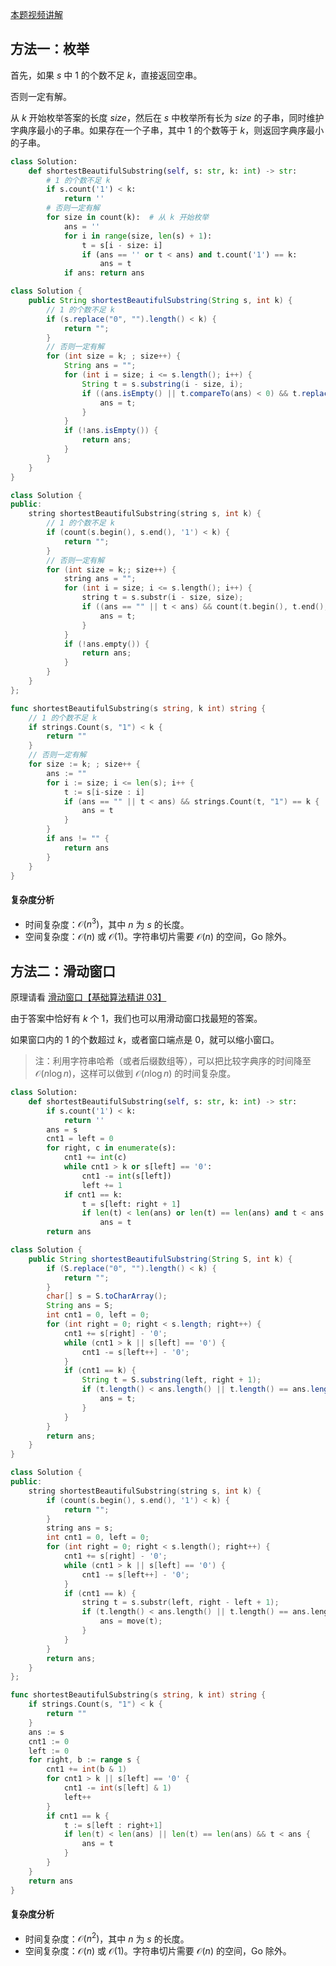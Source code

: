 [本题视频讲解](https://www.bilibili.com/video/BV1aC4y1G7dB/)

## 方法一：枚举

首先，如果 $s$ 中 $1$ 的个数不足 $k$，直接返回空串。

否则一定有解。

从 $k$ 开始枚举答案的长度 $\textit{size}$，然后在 $s$ 中枚举所有长为 $\textit{size}$ 的子串，同时维护字典序最小的子串。如果存在一个子串，其中 $1$ 的个数等于 $k$，则返回字典序最小的子串。

```py [sol-Python3]
class Solution:
    def shortestBeautifulSubstring(self, s: str, k: int) -> str:
        # 1 的个数不足 k
        if s.count('1') < k:
            return ''
        # 否则一定有解
        for size in count(k):  # 从 k 开始枚举
            ans = ''
            for i in range(size, len(s) + 1):
                t = s[i - size: i]
                if (ans == '' or t < ans) and t.count('1') == k:
                    ans = t
            if ans: return ans
```

```java [sol-Java]
class Solution {
    public String shortestBeautifulSubstring(String s, int k) {
        // 1 的个数不足 k
        if (s.replace("0", "").length() < k) {
            return "";
        }
        // 否则一定有解
        for (int size = k; ; size++) {
            String ans = "";
            for (int i = size; i <= s.length(); i++) {
                String t = s.substring(i - size, i);
                if ((ans.isEmpty() || t.compareTo(ans) < 0) && t.replace("0", "").length() == k) {
                    ans = t;
                }
            }
            if (!ans.isEmpty()) {
                return ans;
            }
        }
    }
}
```

```cpp [sol-C++]
class Solution {
public:
    string shortestBeautifulSubstring(string s, int k) {
        // 1 的个数不足 k
        if (count(s.begin(), s.end(), '1') < k) {
            return "";
        }
        // 否则一定有解
        for (int size = k;; size++) {
            string ans = "";
            for (int i = size; i <= s.length(); i++) {
                string t = s.substr(i - size, size);
                if ((ans == "" || t < ans) && count(t.begin(), t.end(), '1') == k) {
                    ans = t;
                }
            }
            if (!ans.empty()) {
                return ans;
            }
        }
    }
};
```

```go [sol-Go]
func shortestBeautifulSubstring(s string, k int) string {
	// 1 的个数不足 k
	if strings.Count(s, "1") < k {
		return ""
	}
	// 否则一定有解
	for size := k; ; size++ {
		ans := ""
		for i := size; i <= len(s); i++ {
			t := s[i-size : i]
			if (ans == "" || t < ans) && strings.Count(t, "1") == k {
				ans = t
			}
		}
		if ans != "" {
			return ans
		}
	}
}
```

#### 复杂度分析

- 时间复杂度：$\mathcal{O}(n^3)$，其中 $n$ 为 $s$ 的长度。
- 空间复杂度：$\mathcal{O}(n)$ 或 $\mathcal{O}(1)$。字符串切片需要 $\mathcal{O}(n)$ 的空间，Go 除外。

## 方法二：滑动窗口

原理请看 [滑动窗口【基础算法精讲 03】](https://www.bilibili.com/video/BV1hd4y1r7Gq/)

由于答案中恰好有 $k$ 个 $1$，我们也可以用滑动窗口找最短的答案。

如果窗口内的 $1$ 的个数超过 $k$，或者窗口端点是 $0$，就可以缩小窗口。

> 注：利用字符串哈希（或者后缀数组等），可以把比较字典序的时间降至 $\mathcal{O}(n\log n)$，这样可以做到 $\mathcal{O}(n\log n)$ 的时间复杂度。

```py [sol-Python3]
class Solution:
    def shortestBeautifulSubstring(self, s: str, k: int) -> str:
        if s.count('1') < k:
            return ''
        ans = s
        cnt1 = left = 0
        for right, c in enumerate(s):
            cnt1 += int(c)
            while cnt1 > k or s[left] == '0':
                cnt1 -= int(s[left])
                left += 1
            if cnt1 == k:
                t = s[left: right + 1]
                if len(t) < len(ans) or len(t) == len(ans) and t < ans:
                    ans = t
        return ans
```

```java [sol-Java]
class Solution {
    public String shortestBeautifulSubstring(String S, int k) {
        if (S.replace("0", "").length() < k) {
            return "";
        }
        char[] s = S.toCharArray();
        String ans = S;
        int cnt1 = 0, left = 0;
        for (int right = 0; right < s.length; right++) {
            cnt1 += s[right] - '0';
            while (cnt1 > k || s[left] == '0') {
                cnt1 -= s[left++] - '0';
            }
            if (cnt1 == k) {
                String t = S.substring(left, right + 1);
                if (t.length() < ans.length() || t.length() == ans.length() && t.compareTo(ans) < 0) {
                    ans = t;
                }
            }
        }
        return ans;
    }
}
```

```cpp [sol-C++]
class Solution {
public:
    string shortestBeautifulSubstring(string s, int k) {
        if (count(s.begin(), s.end(), '1') < k) {
            return "";
        }
        string ans = s;
        int cnt1 = 0, left = 0;
        for (int right = 0; right < s.length(); right++) {
            cnt1 += s[right] - '0';
            while (cnt1 > k || s[left] == '0') {
                cnt1 -= s[left++] - '0';
            }
            if (cnt1 == k) {
                string t = s.substr(left, right - left + 1);
                if (t.length() < ans.length() || t.length() == ans.length() && t < ans) {
                    ans = move(t);
                }
            }
        }
        return ans;
    }
};
```

```go [sol-Go]
func shortestBeautifulSubstring(s string, k int) string {
	if strings.Count(s, "1") < k {
		return ""
	}
	ans := s
	cnt1 := 0
	left := 0
	for right, b := range s {
		cnt1 += int(b & 1)
		for cnt1 > k || s[left] == '0' {
			cnt1 -= int(s[left] & 1)
			left++
		}
		if cnt1 == k {
			t := s[left : right+1]
			if len(t) < len(ans) || len(t) == len(ans) && t < ans {
				ans = t
			}
		}
	}
	return ans
}
```

#### 复杂度分析

- 时间复杂度：$\mathcal{O}(n^2)$，其中 $n$ 为 $s$ 的长度。
- 空间复杂度：$\mathcal{O}(n)$ 或 $\mathcal{O}(1)$。字符串切片需要 $\mathcal{O}(n)$ 的空间，Go 除外。
